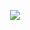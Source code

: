 <p align="center">
<a href="https://github.com/SeMiD">
  <img src="https://github-readme-stats.vercel.app/api?username=Pjoottr&count_private=true&hide_border=true&show_icons=true&include_all_commits=true&bg_color=111218&title_color=7289DA&text_color=FFFFFF&icon_color=7289DA">
</a>
</p>

